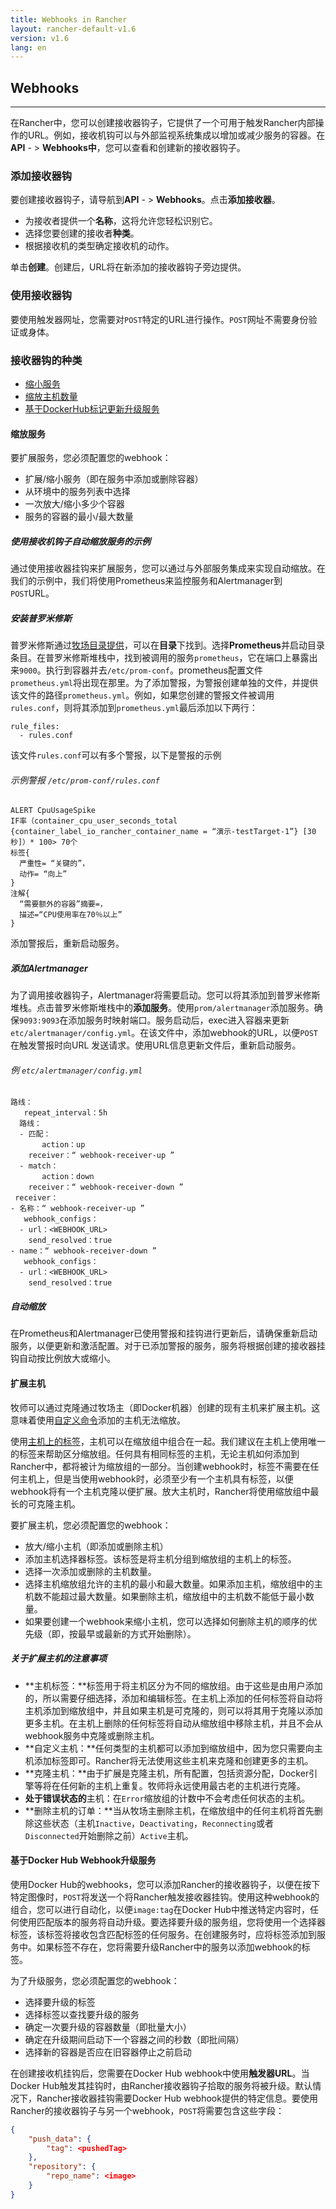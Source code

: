 ```yaml
---
title: Webhooks in Rancher
layout: rancher-default-v1.6
version: v1.6
lang: en
---
```


##  Webhooks

---

在Rancher中，您可以创建接收器钩子，它提供了一个可用于触发Rancher内部操作的URL。例如，接收机钩可以与外部监视系统集成以增加或减少服务的容器。在**API** - > **Webhooks中**，您可以查看和创建新的接收器钩子。

### 添加接收器钩

要创建接收器钩子，请导航到**API** - > **Webhooks**。点击**添加接收器**。

- 为接收者提供一个**名称**，这将允许您轻松识别它。
- 选择您要创建的接收者**种类**。
- 根据接收机的类型确定接收机的动作。

单击**创建**。创建后，URL将在新添加的接收器钩子旁边提供。

### 使用接收器钩

要使用触发器网址，您需要对`POST`特定的URL进行操作。`POST`网址不需要身份验证或身体。

### 接收器钩的种类

- [缩小服务](https://github.com/rancher/rancher.github.io/blob/master/rancher/v1.6/en/cattle/webhook-service/index.md#scaling-a-service)
- [缩放主机数量](https://github.com/rancher/rancher.github.io/blob/master/rancher/v1.6/en/cattle/webhook-service/index.md#scaling-hosts)
- [基于DockerHub标记更新升级服务](https://github.com/rancher/rancher.github.io/blob/master/rancher/v1.6/en/cattle/webhook-service/index.md#upgrading-a-service-based-on-docker-hub-webhooks)

#### 缩放服务

要扩展服务，您必须配置您的webhook：

- 扩展/缩小服务（即在服务中添加或删除容器）
- 从环境中的服务列表中选择
- 一次放大/缩小多少个容器
- 服务的容器的最小/最大数量

##### 使用接收机钩子自动缩放服务的示例

通过使用接收器挂钩来扩展服务，您可以通过与外部服务集成来实现自动缩放。在我们的示例中，我们将使用Prometheus来监控服务和Alertmanager到`POST`URL。

##### 安装普罗米修斯

普罗米修斯通过[牧场目录提供](https://github.com/rancher/rancher.github.io/blob/master/rancher/v1.6/en/cattle/webhook-service/%7B%7Bsite.baseurl%7D%7D/rancher/%7B%7Bpage.version%7D%7D/%7B%7Bpage.lang%7D%7D/catalog)，可以在**目录**下找到。选择**Prometheus**并启动目录条目。在普罗米修斯堆栈中，找到被调用的服务`prometheus`，它在端口上暴露出来`9000`。执行到容器并去`/etc/prom-conf`。prometheus配置文件`prometheus.yml`将出现在那里。为了添加警报，为警报创建单独的文件，并提供该文件的路径`prometheus.yml`。例如，如果您创建的警报文件被调用`rules.conf`，则将其添加到`prometheus.yml`最后添加以下两行：

```
rule_files:
  - rules.conf

```

该文件`rules.conf`可以有多个警报，以下是警报的示例

###### 示例警报 `/etc/prom-conf/rules.conf`

```
ALERT CpuUsageSpike 
IF率（container_cpu_user_seconds_total {container_label_io_rancher_container_name = “演示-testTarget-1”} [30秒]）* 100> 70个
标签{ 
  严重性= “关键的”，
  动作= “向上” 
} 
注解{ 
  “需要额外的容器”摘要=，
  描述=“CPU使用率在70％以上” 
}
```

添加警报后，重新启动服务。

##### 添加Alertmanager

为了调用接收器钩子，Alertmanager将需要启动。您可以将其添加到普罗米修斯堆栈。点击普罗米修斯堆栈中的**添加服务**。使用`prom/alertmanager`添加服务。确保`9093:9093`在添加服务时映射端口。服务启动后，exec进入容器来更新`etc/alertmanager/config.yml`。在该文件中，添加webhook的URL，以便`POST`在触发警报时向URL 发送请求。使用URL信息更新文件后，重新启动服务。

###### 例 `etc/alertmanager/config.yml`

```
路线：
   repeat_interval：5h 
  路线：
  - 匹配：
       action：up 
    receiver：“ webhook-receiver-up ” 
  - match：
       action：down 
    receiver：“ webhook-receiver-down ”
 receiver：
- 名称：“ webhook-receiver-up ”
   webhook_configs：
  - url：<WEBHOOK_URL> 
    send_resolved：true 
- name：“ webhook-receiver-down ”
   webhook_configs：
  - url：<WEBHOOK_URL> 
    send_resolved：true
```

##### 自动缩放

在Prometheus和Alertmanager已使用警报和挂钩进行更新后，请确保重新启动服务，以便更新和激活配置。对于已添加警报的服务，服务将根据创建的接收器挂钩自动按比例放大或缩小。

#### 扩展主机

牧师可以通过克隆通过牧场主（即Docker机器）创建的现有主机来扩展主机。这意味着使用[自定义命令](https://github.com/rancher/rancher.github.io/blob/master/rancher/v1.6/en/cattle/webhook-service/%7B%7Bsite.baseurl%7D%7D/rancher/%7B%7Bpage.version%7D%7D/%7B%7Bpage.lang%7D%7D/hosts/custom)添加的主机无法缩放。

使用[主机上的标签](https://github.com/rancher/rancher.github.io/blob/master/rancher/v1.6/en/cattle/webhook-service/%7B%7Bsite.baseurl%7D%7D/rancher/%7B%7Bpage.version%7D%7D/%7B%7Bpage.lang%7D%7D/hosts/#host-labels)，主机可以在缩放组中组合在一起。我们建议在主机上使用唯一的标签来帮助区分缩放组。任何具有相同标签的主机，无论主机如何添加到Rancher中，都将被计为缩放组的一部分。当创建webhook时，标签不需要在任何主机上，但是当使用webhook时，必须至少有一个主机具有标签，以便webhook将有一个主机克隆以便扩展。放大主机时，Rancher将使用缩放组中最长的可克隆主机。

要扩展主机，您必须配置您的webhook：

- 放大/缩小主机（即添加或删除主机）
- 添加主机选择器标签。该标签是将主机分组到缩放组的主机上的标签。
- 选择一次添加或删除的主机数量。
- 选择主机缩放组允许的主机的最小和最大数量。如果添加主机，缩放组中的主机数不能超过最大数量。如果删除主机，缩放组中的主机数不能低于最小数量。
- 如果要创建一个webhook来缩小主机，您可以选择如何删除主机的顺序的优先级（即，按最早或最新的方式开始删除）。

##### 关于扩展主机的注意事项

- **主机标签：**标签用于将主机区分为不同的缩放组。由于这些是由用户添加的，所以需要仔细选择，添加和编辑标签。在主机上添加的任何标签将自动将主机添加到缩放组中，并且如果主机是可克隆的，则可以将其用于克隆以添加更多主机。在主机上删除的任何标签将自动从缩放组中移除主机，并且不会从webhook服务中克隆或删除主机。
- **自定义主机：**任何类型的主机都可以添加到缩放组中，因为您只需要向主机添加标签即可。Rancher将无法使用这些主机来克隆和创建更多的主机。
- **克隆主机：**由于扩展是克隆主机，所有配置，包括资源分配，Docker引擎等将在任何新的主机上重复。牧师将永远使用最古老的主机进行克隆。
- **处于错误状态的**主机：在`Error`缩放组的计数中不会考虑任何状态的主机。
- **删除主机的订单：**当从牧场主删除主机，在缩放组中的任何主机将首先删除这些状态（主机`Inactive`，`Deactivating`，`Reconnecting`或者`Disconnected`开始删除之前）`Active`主机。

#### 基于Docker Hub Webhook升级服务

使用Docker Hub的webhooks，您可以添加Rancher的接收器钩子，以便在按下特定图像时，`POST`将发送一个将Rancher触发接收器挂钩。使用这种webhook的组合，您可以进行自动化，以便`image:tag`在Docker Hub中推送特定内容时，任何使用匹配版本的服务将自动升级。要选择要升级的服务组，您将使用一个选择器标签，该标签将接收包含匹配标签的任何服务。在创建服务时，应将标签添加到服务中。如果标签不存在，您将需要升级Rancher中的服务以添加webhook的标签。

为了升级服务，您必须配置您的webhook：

- 选择要升级的标签
- 选择标签以查找要升级的服务
- 确定一次要升级的容器数量（即批量大小）
- 确定在升级期间启动下一个容器之间的秒数（即批间隔）
- 选择新的容器是否应在旧容器停止之前启动

在创建接收机挂钩后，您需要在Docker Hub webhook中使用**触发器URL**。当Docker Hub触发其挂钩时，由Rancher接收器钩子拾取的服务将被升级。默认情况下，Rancher接收器挂钩需要Docker Hub webhook提供的特定信息。要使用Rancher的接收器钩子与另一个webhook，`POST`将需要包含这些字段：

```json
{
    "push_data": {
        "tag": <pushedTag>
    },
    "repository": {
        "repo_name": <image>
    }
}
```
